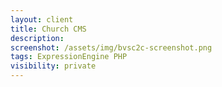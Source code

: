 ```yaml
---
layout: client
title: Church CMS
description: 
screenshot: /assets/img/bvsc2c-screenshot.png
tags: ExpressionEngine PHP
visibility: private
---
```

